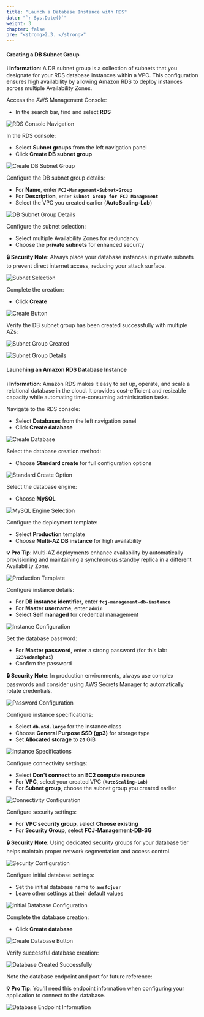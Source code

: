 ```yaml
---
title: "Launch a Database Instance with RDS"
date: "`r Sys.Date()`"
weight: 3
chapter: false
pre: "<strong>2.3. </strong>"
---
```


#### Creating a DB Subnet Group

**ℹ️ Information**: A DB subnet group is a collection of subnets that you designate for your RDS database instances within a VPC. This configuration ensures high availability by allowing Amazon RDS to deploy instances across multiple Availability Zones.

Access the AWS Management Console:

- In the search bar, find and select **RDS**

![RDS Console Navigation](/images/2-preparation/2.3-rds/2.3.1.png?featherlight=false&width=90pc)

In the RDS console:

- Select **Subnet groups** from the left navigation panel
- Click **Create DB subnet group**

![Create DB Subnet Group](/images/2-preparation/2.3-rds/2.3.2.png?featherlight=false&width=90pc)

Configure the DB subnet group details:

- For **Name**, enter **`FCJ-Management-Subnet-Group`**
- For **Description**, enter **`Subnet Group for FCJ Management`**
- Select the VPC you created earlier (**AutoScaling-Lab**)

![DB Subnet Group Details](/images/2-preparation/2.3-rds/2.3.3.png?featherlight=false&width=90pc)

Configure the subnet selection:

- Select multiple Availability Zones for redundancy
- Choose the **private subnets** for enhanced security

**🔒 Security Note**: Always place your database instances in private subnets to prevent direct internet access, reducing your attack surface.

![Subnet Selection](/images/2-preparation/2.3-rds/2.3.4.png?featherlight=false&width=90pc)

Complete the creation:

- Click **Create**

![Create Button](/images/2-preparation/2.3-rds/2.3.5.png?featherlight=false&width=90pc)

Verify the DB subnet group has been created successfully with multiple AZs:

![Subnet Group Created](/images/2-preparation/2.3-rds/2.3.6.png?featherlight=false&width=90pc)

![Subnet Group Details](/images/2-preparation/2.3-rds/2.3.7.png?featherlight=false&width=90pc)

#### Launching an Amazon RDS Database Instance

**ℹ️ Information**: Amazon RDS makes it easy to set up, operate, and scale a relational database in the cloud. It provides cost-efficient and resizable capacity while automating time-consuming administration tasks.

Navigate to the RDS console:

- Select **Databases** from the left navigation panel
- Click **Create database**

![Create Database](/images/2-preparation/2.3-rds/2.3.8.png?featherlight=false&width=90pc)

Select the database creation method:

- Choose **Standard create** for full configuration options

![Standard Create Option](/images/2-preparation/2.3-rds/2.3.9.png?featherlight=false&width=90pc)

Select the database engine:

- Choose **MySQL**

![MySQL Engine Selection](/images/2-preparation/2.3-rds/2.3.10.png?featherlight=false&width=90pc)

Configure the deployment template:

- Select **Production** template
- Choose **Multi-AZ DB instance** for high availability

**💡 Pro Tip**: Multi-AZ deployments enhance availability by automatically provisioning and maintaining a synchronous standby replica in a different Availability Zone.

![Production Template](/images/2-preparation/2.3-rds/2.3.11.png?featherlight=false&width=90pc)

Configure instance details:

- For **DB instance identifier**, enter **`fcj-management-db-instance`**
- For **Master username**, enter **`admin`**
- Select **Self managed** for credential management

![Instance Configuration](/images/2-preparation/2.3-rds/2.3.12.png?featherlight=false&width=90pc)

Set the database password:

- For **Master password**, enter a strong password (for this lab: **`123Vodanhphai`**)
- Confirm the password

**🔒 Security Note**: In production environments, always use complex passwords and consider using AWS Secrets Manager to automatically rotate credentials.

![Password Configuration](/images/2-preparation/2.3-rds/2.3.13.png?featherlight=false&width=90pc)

Configure instance specifications:

- Select **`db.m5d.large`** for the instance class
- Choose **General Purpose SSD (gp3)** for storage type
- Set **Allocated storage** to **`20`** GiB

![Instance Specifications](/images/2-preparation/2.3-rds/2.3.14.png?featherlight=false&width=90pc)

Configure connectivity settings:

- Select **Don't connect to an EC2 compute resource**
- For **VPC**, select your created VPC (**`AutoScaling-Lab`**)
- For **Subnet group**, choose the subnet group you created earlier

![Connectivity Configuration](/images/2-preparation/2.3-rds/2.3.15.png?featherlight=false&width=90pc)

Configure security settings:

- For **VPC security group**, select **Choose existing**
- For **Security Group**, select **FCJ-Management-DB-SG**

**🔒 Security Note**: Using dedicated security groups for your database tier helps maintain proper network segmentation and access control.

![Security Configuration](/images/2-preparation/2.3-rds/2.3.16.png?featherlight=false&width=90pc)

Configure initial database settings:

- Set the initial database name to **`awsfcjuer`**
- Leave other settings at their default values

![Initial Database Configuration](/images/2-preparation/2.3-rds/2.3.17.png?featherlight=false&width=90pc)

Complete the database creation:

- Click **Create database**

![Create Database Button](/images/2-preparation/2.3-rds/2.3.18.png?featherlight=false&width=90pc)

Verify successful database creation:

![Database Created Successfully](/images/2-preparation/2.3-rds/2.3.19.png?featherlight=false&width=90pc)

Note the database endpoint and port for future reference:

**💡 Pro Tip**: You'll need this endpoint information when configuring your application to connect to the database.

![Database Endpoint Information](/images/2-preparation/2.3-rds/2.3.20.png?featherlight=false&width=90pc)
